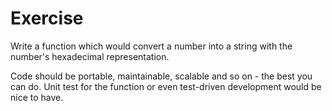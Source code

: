 # Exercise
<p>Write a function which would convert a number into a string with the number's hexadecimal representation.</p>
<p>Code should be portable, maintainable, scalable and so on - the best you can do. Unit test for the function or even test-driven development would be nice to have.</p>
